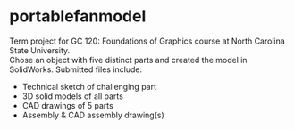 # portablefanmodel
Term project for GC 120: Foundations of Graphics course at North Carolina State University. <br>
Chose an object with five distinct parts and created the model in SolidWorks. Submitted files include:
- Technical sketch of challenging part
- 3D solid models of all parts
- CAD drawings of 5 parts
- Assembly & CAD assembly drawing(s)
